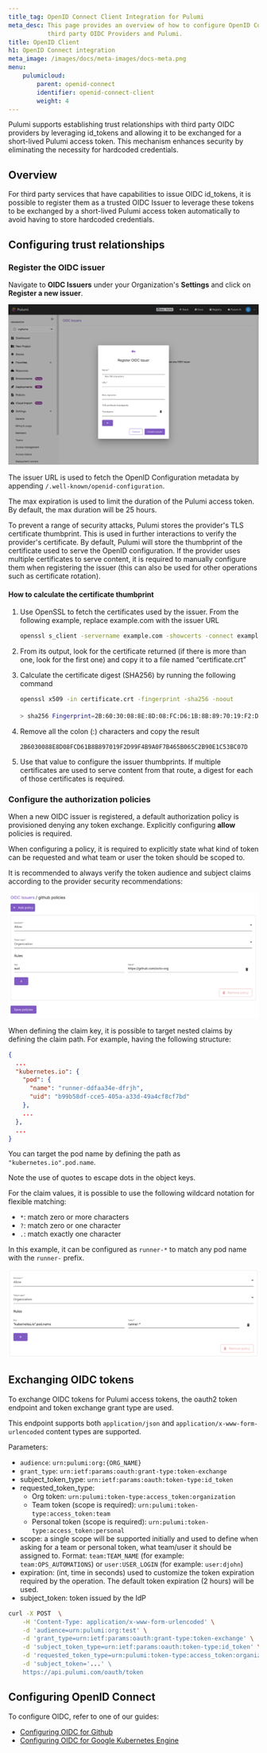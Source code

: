 ```yaml
---
title_tag: OpenID Connect Client Integration for Pulumi
meta_desc: This page provides an overview of how to configure OpenID Connect integration between
           third party OIDC Providers and Pulumi.
title: OpenID Client
h1: OpenID Connect integration
meta_image: /images/docs/meta-images/docs-meta.png
menu:
    pulumicloud:
        parent: openid-connect
        identifier: openid-connect-client
        weight: 4
---
```


Pulumi supports establishing trust relationships with third party OIDC providers by leveraging id_tokens and allowing it to be exchanged for a short-lived Pulumi access token. This mechanism enhances security by eliminating the necessity for hardcoded credentials.

## Overview

For third party services that have capabilities to issue OIDC id_tokens, it is possible to register them as a trusted OIDC Issuer to leverage these tokens to be exchanged by a short-lived Pulumi access token automatically to avoid having to store hardcoded credentials.

## Configuring trust relationships

### Register the OIDC issuer

Navigate to **OIDC Issuers** under your Organization's **Settings** and click on **Register a new issuer**.

![Register new issuer](./register-new-issuer.png)

The issuer URL is used to fetch the OpenID Configuration metadata by appending `/.well-known/openid-configuration`.

The max expiration is used to limit the duration of the Pulumi access token. By default, the max duration will be 25 hours.

To prevent a range of security attacks, Pulumi stores the provider's TLS certificate thumbprint. This is used in further interactions to verify the provider's certificate. By default, Pulumi will store the thumbprint of the certificate used to serve the OpenID configuration. If the provider uses multiple certificates to serve content, it is required to manually configure them when registering the issuer (this can also be used for other operations such as certificate rotation).

#### How to calculate the certificate thumbprint

1. Use OpenSSL to fetch the certificates used by the issuer. From the following example, replace example.com with the issuer URL

   ```bash
   openssl s_client -servername example.com -showcerts -connect example.com:443
   ```

1. From its output, look for the certificate returned (if there is more than one, look for the first one) and copy it to a file named “certificate.crt”
1. Calculate the certificate digest (SHA256) by running the following command

   ```bash
   openssl x509 -in certificate.crt -fingerprint -sha256 -noout

   > sha256 Fingerprint=2B:60:30:08:8E:8D:08:FC:D6:1B:8B:89:70:19:F2:D9:9F:4B:9A:0F:7B:46:5B:06:5C:2B:90:E1:C5:3B:C0:7D
   ```

1. Remove all the colon (:) characters and copy the result

   ```
   2B6030088E8D08FCD61B8B897019F2D99F4B9A0F7B465B065C2B90E1C53BC07D
   ```

1. Use that value to configure the issuer thumbprints. If multiple certificates are used to serve content from that route, a digest for each of those certificates is required.

### Configure the authorization policies

When a new OIDC issuer is registered, a default authorization policy is provisioned denying any token exchange. Explicitly configuring **allow** policies is required.

When configuring a policy, it is required to explicitly state what kind of token can be requested and what team or user the token should be scoped to.

It is recommended to always verify the token audience and subject claims according to the provider security recommendations:

![Sample github policies](./github-policies.png)

When defining the claim key, it is possible to target nested claims by defining the claim path. For example, having the following structure:

```json
{
  ...
  "kubernetes.io": {
    "pod": {
      "name": "runner-ddfaa34e-dfrjh",
      "uid": "b99b58df-cce5-405a-a33d-49a4cf8cf7bd"
    },
    ...
  },
  ...
}
```

You can target the pod name by defining the path as `"kubernetes.io".pod.name`.

Note the use of quotes to escape dots in the object keys.

For the claim values, it is possible to use the following wildcard notation for flexible matching:

- `*`: match zero or more characters
- `?`: match zero or one character
- `.`: match exactly one character

In this example, it can be configured as `runner-*` to match any pod name with the `runner-` prefix.

![Kubernetes policy example](./kubernetes-policy.png)

## Exchanging OIDC tokens

To exchange OIDC tokens for Pulumi access tokens, the oauth2 token endpoint and token exchange grant type are used.

This endpoint supports both `application/json` and `application/x-www-form-urlencoded` content types are supported.

Parameters:

- `audience`: `urn:pulumi:org:{ORG_NAME}`
- `grant_type`: `urn:ietf:params:oauth:grant-type:token-exchange`
- subject_token_type: `urn:ietf:params:oauth:token-type:id_token`
- requested_token_type:
    - Org token: `urn:pulumi:token-type:access_token:organization`
    - Team token (scope is required): `urn:pulumi:token-type:access_token:team`
    - Personal token (scope is required): `urn:pulumi:token-type:access_token:personal`
- scope: a single scope will be supported initially and used to define when asking for a team or personal token, what team/user it should be assigned to. Format: `team:TEAM_NAME` (for example: `team:OPS_AUTOMATIONS`) or `user:USER_LOGIN` (for example: `user:djohn`)
- expiration: (int, time in seconds) used to customize the token expiration required by the operation. The default token expiration (2 hours) will be used.
- subject_token: token issued by the IdP

```bash
curl -X POST  \
    -H 'Content-Type: application/x-www-form-urlencoded' \
    -d 'audience=urn:pulumi:org:test' \
    -d 'grant_type=urn:ietf:params:oauth:grant-type:token-exchange' \
    -d 'subject_token_type=urn:ietf:params:oauth:token-type:id_token' \
    -d 'requested_token_type=urn:pulumi:token-type:access_token:organization' \
    -d 'subject_token='...' \
    https://api.pulumi.com/oauth/token
```

## Configuring OpenID Connect

To configure OIDC, refer to one of our guides:

- [Configuring OIDC for Github](/docs/pulumi-cloud/oidc/client/github/)
- [Configuring OIDC for Google Kubernetes Engine](/docs/pulumi-cloud/oidc/client/kubernetes-gke/)
